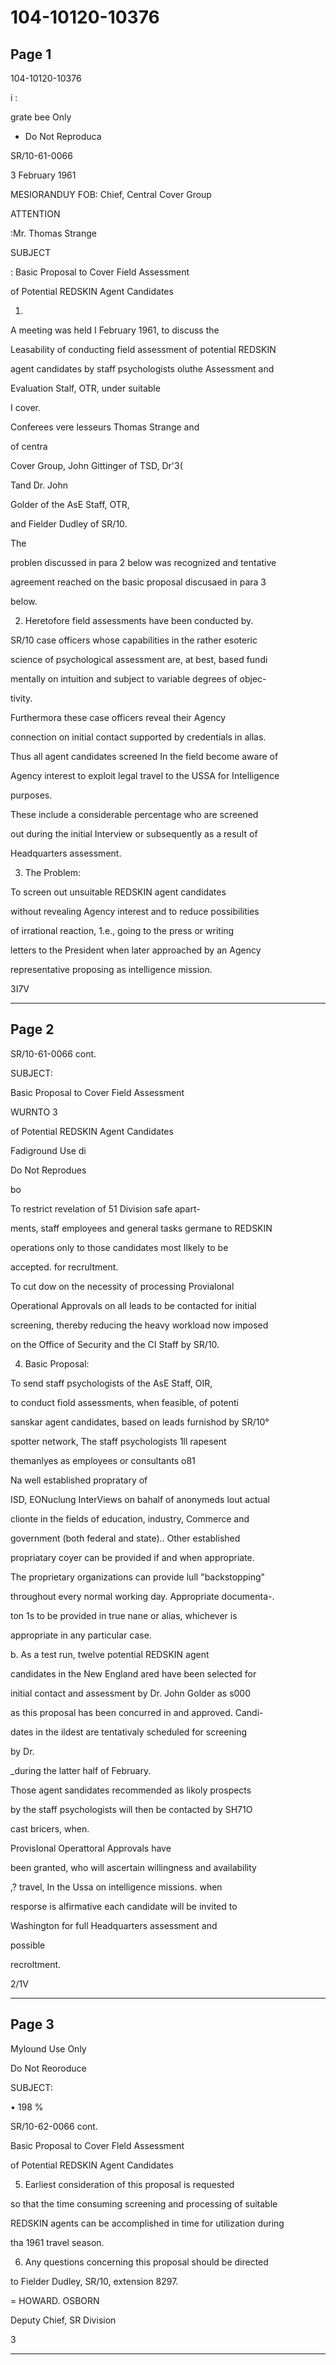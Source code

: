 # 104-10120-10376

## Page 1

104-10120-10376

i :

grate bee Only

* Do Not Reproduca

SR/10-61-0066

3 February 1961

MESIORANDUY FOB: Chief, Central Cover Group

ATTENTION

:Mr. Thomas Strange

SUBJECT

: Basic Proposal to Cover Field Assessment

of Potential REDSKIN Agent Candidates

1.

A meeting was held I February 1961, to discuss the

Leasability of conducting field assessment of potential REDSKIN

agent candidates by staff psychologists oluthe Assessment and

Evaluation Stalf, OTR, under suitable

I cover.

Conferees vere lesseurs Thomas Strange and

of centra

Cover Group, John Gittinger of TSD, Dr'3(

Tand Dr. John

Golder of the AsE Staff, OTR,

and Fielder Dudley of SR/10.

The

problen discussed in para 2 below was recognized and tentative

agreement reached on the basic proposal discusaed in para 3

below.

2. Heretofore field assessments have been conducted by.

SR/10 case officers whose capabilities in the rather esoteric

science of psychological assessment are, at best, based fundi

mentally on intuition and subject to variable degrees of objec-

tivity.

Furthermora these case officers reveal their Agency

connection on initial contact supported by credentials in allas.

Thus all agent candidates screened In the field become aware of

Agency interest to exploit legal travel to the USSA for Intelligence

purposes.

These include a considerable percentage who are screened

out during the initial Interview or subsequently as a result of

Headquarters assessment.

3. The Problem:

To screen out unsuitable REDSKIN agent candidates

without revealing Agency interest and to reduce possibilities

of irrational reaction, 1.e., going to the press or writing

letters to the President when later approached by an Agency

representative proposing as intelligence mission.

3I7V

---

## Page 2

SR/10-61-0066 cont.

SUBJECT:

Basic Proposal to Cover Field Assessment

WURNTO 3

of Potential REDSKIN Agent Candidates

Fadiground Use di

Do Not Reprodues

bo

To restrict revelation of 51 Division safe apart-

ments, staff employees and general tasks germane to REDSKIN

operations only to those candidates most Ilkely to be

accepted. for recrultment.

To cut dow on the necessity of processing Provialonal

Operational Approvals on all leads to be contacted for initial

screening, thereby reducing the heavy workload now imposed

on the Office of Security and the CI Staff by SR/10.

4. Basic Proposal:

To send staff psychologists of the AsE Staff, OIR,

to conduct fiold assessments, when feasible, of potenti

sanskar agent candidates, based on leads furnishod by SR/10°

spotter network, The staff psychologists 1ll rapesent

themanlyes as employees or consultants o81

Na well established propratary of

ISD, EONuclung InterViews on bahalf of anonymeds lout actual

clionte in the fields of education, industry, Commerce and

government (both federal and state).. Other established

propriatary coyer can be provided if and when appropriate.

The proprietary organizations can provide lull "backstopping"

throughout every normal working day. Appropriate documenta-.

ton 1s to be provided in true nane or alias, whichever is

appropriate in any particular case.

b. As a test run, twelve potential REDSKIN agent

candidates in the New England ared have been selected for

initial contact and assessment by Dr. John Golder as s000

as this proposal has been concurred in and approved. Candi-

dates in the ildest are tentativaly scheduled for screening

by Dr.

_during the latter half of February.

Those agent sandidates recommended as likoly prospects

by the staff psychologists will then be contacted by SH71O

cast bricers, when.

ProvisIonal Operattoral Approvals have

been granted, who will ascertain willingness and availability

,? travel, In the Ussa on intelligence missions. when

resporse is alfirmative each candidate will be invited to

Washington for full Headquarters assessment and

possible

recroltment.

2/1V

---

## Page 3

Mylound Use Only

Do Not Reoroduce

SUBJECT:

• 198 %

SR/10-62-0066 cont.

Basic Proposal to Cover Fleld Assessment

of Potential REDSKIN Agent Candidates

5. Earliest consideration of this proposal is requested

so that the time consuming screening and processing of suitable

REDSKIN agents can be accomplished in time for utilization during

tha 1961 travel season.

6. Any questions concerning this proposal should be directed

to Fielder Dudley, SR/10, extension 8297.

= HOWARD. OSBORN

Deputy Chief, SR Division

3

---

